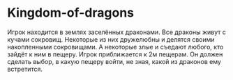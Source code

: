 # Kingdom-of-dragons
Игрок находится в землях заселённых драконами. Все драконы живут с кучами сокровищ.
Некоторые из них дружелюбны и делятся своими накопленными сокровищами.
А некоторые злые и съедают любого, кто зайдёт к ним в пещеру.
Игрок приближается к 2м пещерам.
Он должен сделать выбор, в какую пещеру войти, не зная, какой из драконов ему встретится.
